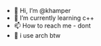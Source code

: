 - 👋 Hi, I’m @khamper
- 🌱 I’m currently learning c++
- 📫 How to reach me - dont
- 🐧 i use arch btw

<!--- ![Stats](https://github-readme-stats.vercel.app/api/top-langs/?username=khamper&langs_count=8&theme=transparent) --->
<!---
khamper/khamper is a ✨ special ✨ repository because its `README.md` (this file) appears on your GitHub profile.
You can click the Preview link to take a look at your changes.
--->
